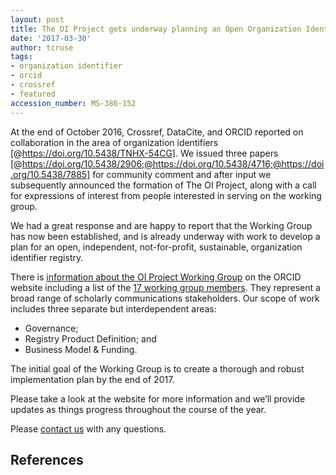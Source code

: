 ```yaml
---
layout: post
title: The OI Project gets underway planning an Open Organization Identifier Registry
date: '2017-03-30'
author: tcruse
tags:
- organization identifier
- orcid
- crossref
- featured
accession_number: MS-386-152
---
```


At the end of October 2016, Crossref, DataCite, and ORCID reported on collaboration in the area of organization identifiers [@https://doi.org/10.5438/TNHX-54CG]. We issued three papers [@https://doi.org/10.5438/2906;@https://doi.org/10.5438/4716;@https://doi.org/10.5438/7885] for community comment and after input we subsequently announced the formation of The OI Project, along with a call for expressions of interest from people interested in serving on the working group.

We had a great response and are happy to report that the Working Group has now been established, and is already underway with work to develop a plan for an open, independent, not-for-profit, sustainable, organization identifier registry.

There is [information about the OI Project Working Group](https://orcid.org/content/organization-identifier-working-group) on the ORCID website including a list of the [17 working group members](https://orcid.org/content/organization-id-working-group). They represent a broad range of scholarly communications stakeholders. Our scope of work includes three separate but interdependent areas:

* Governance;
* Registry Product Definition; and
* Business Model & Funding.

The initial goal of the Working Group is to create a thorough and robust implementation plan by the end of 2017.

Please take a look at the website for more information and we’ll provide updates as things progress throughout the course of the year.

Please [contact us](mailto:oi-project@orcid.org) with any questions.

## References
